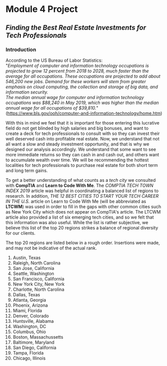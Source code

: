 # Module 4 Project

## _Finding the Best Real Estate Investments for Tech Professionals_

### Introduction
According to the US Bureau of Labor Statistics:  
          "*Employment of computer and information technology occupations is projected to grow 12 percent from 2018 to 2028, much faster than the average for all occupations. These occupations are projected to add about 546,200 new jobs. Demand for these workers will stem from greater emphasis on cloud computing, the collection and storage of big data, and information security.  
          The median annual wage for computer and information technology occupations was $88,240 in May 2019, which was higher than the median annual wage for all occupations of $39,810.*"(https://www.bls.gov/ooh/computer-and-information-technology/home.htm)
  
With this in mind we feel that it is important for those entering this lucrative field do not get blinded by high salaries and big bonuses, and want to create a deck for tech professionals to consult with so they can invest their well deserved cash into profitable real estate. Now, we understand that not all want a slow and steady investment opportunity, and that is why we designed our analysis accordingly. We understand that some want to see more immediate returns so they can cash in and cash out, and others want to accumulate wealth over time. We will be recommending the hottest localities for tech professionals to purchase real estate for both short term and long term gains.

To get a better understanding of what counts as a *tech city* we consulted with **CompTIA** and **Learn to Code With Me**. The *COMPTIA TECH TOWN INDEX 2019* article was helpful in coordinating a balanced list of regions to research. In addition, *THE 12 BEST CITIES TO START YOUR TECH CAREER IN THE U.S.* article on Learn to Code With Me (will be abbreviated as **LTCWM**) was used in order to fill in the gaps with other common cities such as New York City which does not appear on CompTIA's article. The LTCWM article also provided a list of six emerging tech cities, and so we felt that this information was also useful. While the list is rather subjective, we believe this list of the top 20 regions strikes a balance of regional diversity for our clients.  
  
The top 20 regions are listed below in a rough order. Insertions were made, and may not be indicative of the actual rank.  
1. Austin, Texas
2. Raleigh, North Carolina
3. San Jose, California
4. Seattle, Washington
5. San Francisco, California
6. New York City, New York
7. Charlotte, North Carolina
8. Dallas, Texas
9. Atlanta, Georgia
10. Phoenix, Arizona
11. Miami, Florida
12. Denver, Colorado
13. Huntsville, Alabama
14. Washington, DC
15. Columbus, Ohio
16. Boston, Massachussetts
17. Baltimore, Maryland
18. San Diego, California
19. Tampa, Florida
20. Chicago, Illinois
